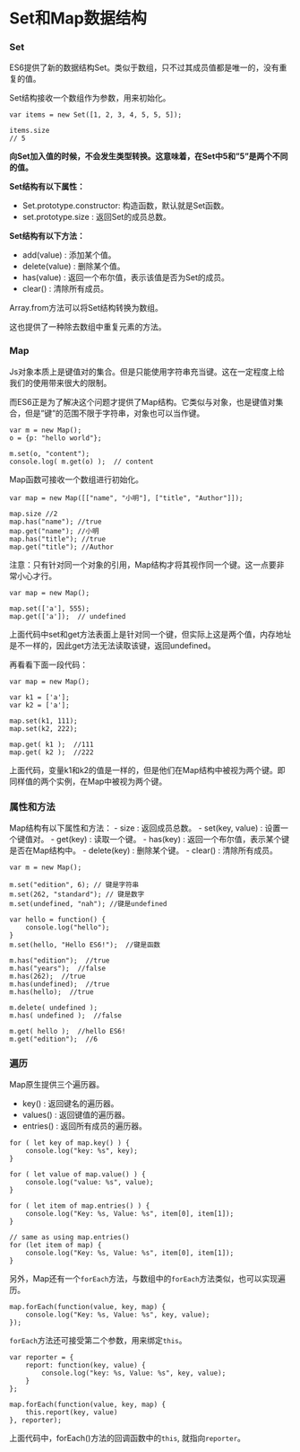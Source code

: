 # Set和Map数据结构

### Set

ES6提供了新的数据结构Set。类似于数组，只不过其成员值都是唯一的，没有重复的值。

Set结构接收一个数组作为参数，用来初始化。

```
var items = new Set([1, 2, 3, 4, 5, 5, 5]);

items.size 
// 5
```

**向Set加入值的时候，不会发生类型转换。这意味着，在Set中5和”5”是两个不同的值。**

**Set结构有以下属性：**

- Set.prototype.constructor: 构造函数，默认就是Set函数。
- set.prototype.size : 返回Set的成员总数。

**Set结构有以下方法：**

- add\(value\) : 添加某个值。
- delete\(value\) : 删除某个值。
- has\(value\) : 返回一个布尔值，表示该值是否为Set的成员。
- clear\(\) : 清除所有成员。

Array.from方法可以将Set结构转换为数组。

这也提供了一种除去数组中重复元素的方法。

### Map

Js对象本质上是键值对的集合。但是只能使用字符串充当键。这在一定程度上给我们的使用带来很大的限制。

而ES6正是为了解决这个问题才提供了Map结构。它类似与对象，也是键值对集合，但是”键”的范围不限于字符串，对象也可以当作键。

```
var m = new Map();
o = {p: "hello world"};

m.set(o, "content");
console.log( m.get(o) );  // content
```

Map函数可接收一个数组进行初始化。

```
var map = new Map([["name", "小明"], ["title", "Author"]]);

map.size //2
map.has("name"); //true
map.get("name"); //小明
map.has("title"); //true
map.get("title"); //Author
```

注意：只有针对同一个对象的引用，Map结构才将其视作同一个键。这一点要非常小心才行。

```
var map = new Map();

map.set(['a'], 555);
map.get(['a']);  // undefined
```

上面代码中set和get方法表面上是针对同一个键，但实际上这是两个值，内存地址是不一样的，因此get方法无法读取该键，返回undefined。

再看看下面一段代码：

```
var map = new Map();

var k1 = ['a'];
var k2 = ['a'];

map.set(k1, 111);
map.set(k2, 222);

map.get( k1 );  //111
map.get( k2 );  //222
```

上面代码，变量k1和k2的值是一样的，但是他们在Map结构中被视为两个键。即同样值的两个实例，在Map中被视为两个键。

### **属性和方法**

Map结构有以下属性和方法： 
\- size : 返回成员总数。 
\- set(key, value) : 设置一个键值对。 
\- get(key) : 读取一个键。 
\- has(key) : 返回一个布尔值，表示某个键是否在Map结构中。 
\- delete(key) : 删除某个键。 
\- clear() : 清除所有成员。

```
var m = new Map();

m.set("edition", 6); // 键是字符串
m.set(262, "standard"); // 键是数字
m.set(undefined, "nah"); //键是undefined

var hello = function() {
    console.log("hello");
}
m.set(hello, "Hello ES6!");  //键是函数

m.has("edition");  //true
m.has("years");  //false
m.has(262);  //true
m.has(undefined);  //true
m.has(hello);  //true

m.delete( undefined );  
m.has( undefined );  //false

m.get( hello );  //hello ES6!
m.get("edition");  //6
```

### **遍历**

Map原生提供三个遍历器。

- key() : 返回键名的遍历器。
- values() : 返回键值的遍历器。
- entries() : 返回所有成员的遍历器。

```
for ( let key of map.key() ) {
    console.log("key: %s", key);
}

for ( let value of map.value() ) {
    console.log("value: %s", value);
}

for ( let item of map.entries() ) {
    console.log("Key: %s, Value: %s", item[0], item[1]);
}

// same as using map.entries()
for (let item of map) {
    console.log("Key: %s, Value: %s", item[0], item[1]);
}
```

另外，Map还有一个`forEach`方法，与数组中的`forEach`方法类似，也可以实现遍历。

```
map.forEach(function(value, key, map) {
    console.log("Key: %s, Value: %s", key, value);
});
```

`forEach`方法还可接受第二个参数，用来绑定`this`。

```
var reporter = {
    report: function(key, value) {
        console.log("key: %s, Value: %s", key, value);
    }
};

map.forEach(function(value, key, map) {
    this.report(key, value)
}, reporter);
```

上面代码中，forEach()方法的回调函数中的`this`, 就指向`reporter`。

